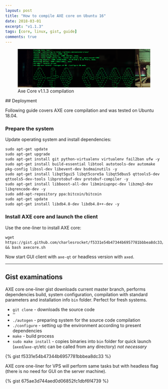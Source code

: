 ```yaml
---
layout: post
title: "How to compile AXE core on Ubuntu 16"
date: 2018-03-01
excerpt: "v1.1.3"
tags: [core, linux, gist, guide]
comments: true
---
```

<figure>
	<a href="/assets/img/axecore-ascii-screenshot.png"><img src="/assets/img/axecore-ascii-screenshot.png"></a>
	<figcaption>Axe Core v1.1.3 compilation</figcaption>
</figure>
## Deployment

Following guide covers AXE core compilation and was tested on Ubuntu 18.04.

### Prepare the system

Update operating system and install dependencies:

```
sudo apt-get update
sudo apt-get upgrade
sudo apt-get install git python-virtualenv virtualenv fail2ban ufw -y
sudo apt-get install build-essential libtool autotools-dev automake pkg-config libssl-dev libevent-dev bsdmainutils -y
sudo apt-get install libqt5gui5 libqt5core5a libqt5dbus5 qttools5-dev qttools5-dev-tools libprotobuf-dev protobuf-compiler -y
sudo apt-get install libboost-all-dev libminiupnpc-dev libzmq3-dev libqrencode-dev -y
sudo add-apt-repository ppa:bitcoin/bitcoin
sudo apt-get update
sudo apt-get install libdb4.8-dev libdb4.8++-dev -y
```

### Install AXE core and launch the client

Use the one-liner to install AXE core:

```
wget https://gist.github.com/charlesrocket/f5331e54b47344b6957781bbbea8dc33/raw/17e4d3d1ce8ee5e45b5b022c32d7fa2616ba5643/axecore.sh && bash axecore.sh
```

Now start GUI client with `axe-qt` or headless version with `axed`.

<hr class="hr-line">

## Gist examinations

AXE core one-liner gist downloads current master branch, performs dependencies build, system configuration, compilation with standard parameters and installation info `bin` folder. Perfect for fresh systems.

* `git clone` - downloads the source code
* ''
* `./autogen` - preparing system for the source code compilation
* `./configure` - setting up the environment according to present dependencies
* `make` - build process
* `sudo make install` - copies binaries into `bin` folder for quick launch (`axed`/`axe-qt`/etc can be called from any directory) _not necessary_

{% gist f5331e54b47344b6957781bbbea8dc33 %}

AXE core one-liner for VPS will perform same tasks but with headless flag (there is no need for GUI on the server machine).

{% gist 675ae3d744aed0d06852fc1dbf6f4739 %}
